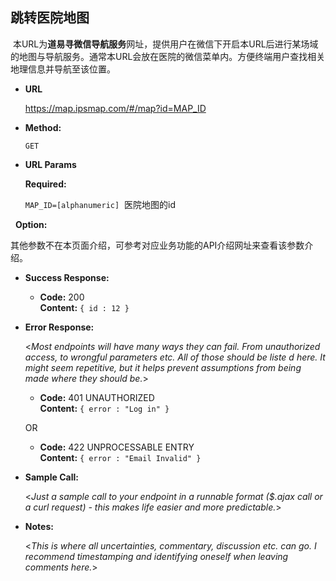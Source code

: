 **跳转医院地图**
----
  本URL为**道易寻微信导航服务**网址，提供用户在微信下开启本URL后进行某场域的地图与导航服务。通常本URL会放在医院的微信菜单内。方便终端用户查找相关地理信息并导航至该位置。

* **URL**

  https://map.ipsmap.com/#/map?id=MAP_ID

* **Method:**
  
  `GET`
  
*  **URL Params**


   **Required:**
 
   `MAP_ID=[alphanumeric]`  医院地图的id

   **Option:**
   
   其他参数不在本页面介绍，可参考对应业务功能的API介绍网址来查看该参数介绍。
   
* **Success Response:**
  
 

  * **Code:** 200 <br />
    **Content:** `{ id : 12 }`
 
* **Error Response:**

  <_Most endpoints will have many ways they can fail. From unauthorized access, to wrongful parameters etc. All of those should be liste d here. It might seem repetitive, but it helps prevent assumptions from being made where they should be._>

  * **Code:** 401 UNAUTHORIZED <br />
    **Content:** `{ error : "Log in" }`

  OR

  * **Code:** 422 UNPROCESSABLE ENTRY <br />
    **Content:** `{ error : "Email Invalid" }`

* **Sample Call:**

  <_Just a sample call to your endpoint in a runnable format ($.ajax call or a curl request) - this makes life easier and more predictable._> 

* **Notes:**

  <_This is where all uncertainties, commentary, discussion etc. can go. I recommend timestamping and identifying oneself when leaving comments here._> 
